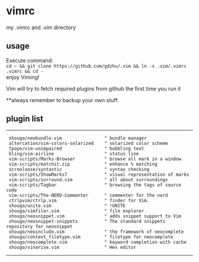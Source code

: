 vimrc
=====

my .vimrc and .vim directory

usage
-----

Execute command:  
     `cd ~ && git clone https://github.com/gdzhu/.vim && ln -s .vim/.vimrc .vimrc && cd -`  
enjoy Viming!  

Vim will try to fetch required plugins from github the first time you run it  

**always remember to backup your own stuff.

plugin list
-----------


   -------------------------------------------------------------
     shougo/neobundle.vim                " bundle manager  
     altercation/vim-colors-solarized    " solarized color scheme  
     tpope/vim-unimpaired                " bubbling text  
     bling/vim-airline                   " status line  
     vim-scripts/Marks-Browser           " browse all mark in a window  
     vim-scripts/matchit.zip             " enhance % matching  
     scrooloose/syntastic                " syntax checking  
     vim-scripts/ShowMarks7              " visual representation of marks  
     vim-scripts/surround.vim            " all about surroundings  
     vim-scripts/Tagbar                  " browsing the tags of source code  
     vim-scripts/The-NERD-Commenter      " commenter for the nerd  
     ctrlpvim/ctrlp.vim                  " finder for Vim.  
     shougo/unite.vim                    " !UNITE  
     shougo/vimfiler.vim                 " file explorer  
     shougo/neosnippet.vim               " adds snippet support to Vim  
     shougo/neosnippet-snippets          " The standard snippets repository for neosnippet  
     shougo/neoinclude.vim               " the framework of neocomplete  
     shougo/context_filetype.vim         " filetype for neocomplete  
     shougo/neocomplete.vim              " keyword completion with cache  
     shougo/vinarise.vim                 " Hex editor  
   -------------------------------------------------------------
